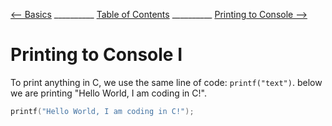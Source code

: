 
[⟵ Basics](Basics.md) __________ [Table of Contents](README.mb) __________ [Printing to Console ⟶](Printing_I.md)

# Printing to Console I

To print anything in C, we use the same line of code: `printf("text")`. below we are printing "Hello World, I am coding in C!".

```c
printf("Hello World, I am coding in C!");
```
